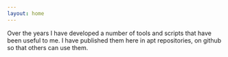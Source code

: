 ```yaml
---
layout: home
---
```


Over the years I have developed a number of tools and scripts that have been useful to me. I have published them here in apt repositories, on github so that others can use them.
